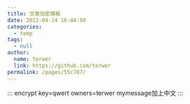 ```yaml
---
title: 文章加密模板
date: 2022-04-24 16:44:50
categories: 
  - temp
tags: 
  - null
author: 
  name: terwer
  link: https://github.com/terwer
permalink: /pages/55c787/
---
```


::: encrypt key=qwert owners=terwer
mymessage加上中文
:::
